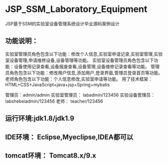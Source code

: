 # JSP_SSM_Laboratory_Equipment
JSP基于SSM的实验室设备管理系统设计毕业源码案例设计

## 功能说明：
  实验室管理员角色包含以下功能：修改个人信息,实验室申请记录,实验室管理,实验室设备管理,申请维修设备,设备管理等功能。
  实验室设备管理员角色包含以下功能：设备使用记录查看,设备报废查看,设备管理,设备维修记录查看等功能。
  管理员角色包含以下功能：修改用户信息,添加用户,登录界面,管理员登录首页等功能。
  老师角色包含以下功能：个人信息修改,实验室申请等功能。
  用了技术框架： HTML+CSS+JavaScript+java+jsp+Spring+mybatis

管理员：admin/admin
实验室管理员： labadmin/123456
实验设备管理员：labshebeiadmin/123456
老师： teacher/123456

## 运行环境:jdk1.8/jdk1.9
## IDE环境： Eclipse,Myeclipse,IDEA都可以
## tomcat环境： Tomcat8.x/9.x
